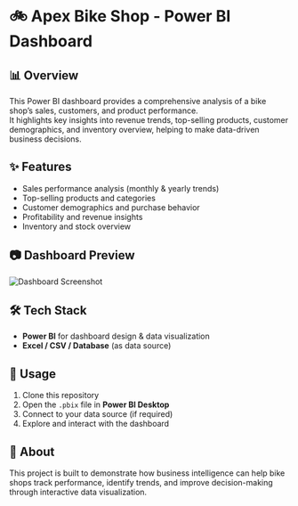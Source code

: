 # 🚲 Apex Bike Shop - Power BI Dashboard

## 📊 Overview
This Power BI dashboard provides a comprehensive analysis of a bike shop’s sales, customers, and product performance.  
It highlights key insights into revenue trends, top-selling products, customer demographics, and inventory overview, helping to make data-driven business decisions.

## ✨ Features
- Sales performance analysis (monthly & yearly trends)  
- Top-selling products and categories  
- Customer demographics and purchase behavior  
- Profitability and revenue insights  
- Inventory and stock overview  

## 📷 Dashboard Preview
![Dashboard Screenshot](add-your-screenshot-link-here)

## 🛠️ Tech Stack
- **Power BI** for dashboard design & data visualization  
- **Excel / CSV / Database** (as data source)  

## 🚀 Usage
1. Clone this repository  
2. Open the `.pbix` file in **Power BI Desktop**  
3. Connect to your data source (if required)  
4. Explore and interact with the dashboard  

## 📌 About
This project is built to demonstrate how business intelligence can help bike shops track performance, identify trends, and improve decision-making through interactive data visualization.
